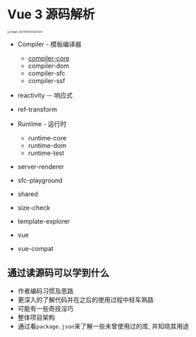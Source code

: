 # Vue 3 源码解析

<img src="https://i.loli.net/2021/11/04/j3GnDxzHvVaJu7g.png" alt="image-20211104143025424" style="zoom:40%;" />



+ Compiler - 模板编译器
  + [compiler-core](./Compiler.md)
  + compiler-dom
  + compiler-sfc
  + compiler-ssf

+ reactivity -- 响应式
+ ref-transform
+ Runtime - 运行时
  + runtime-core
  + runtime-dom
  + runtime-test
+ server-renderer
+ sfc-playground
+ shared
+ size-check
+ template-explorer
+ vue
+ vue-compat



## 通过读源码可以学到什么

+ 作者编码习惯及思路
+ 更深入的了解代码并在之后的使用过程中轻车熟路
+ 可能有一些奇技淫巧
+ 整体项目架构
+ 通过看`package.json`来了解一些未曾使用过的库, 并知晓其用途

